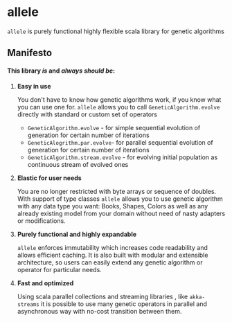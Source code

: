 # allele
`allele` is purely functional highly flexible scala library for genetic algorithms 

## Manifesto
#### This library _is_ and _always should be_:
1. **Easy in use**
	
    You don't have to know how genetic algorithms work, if you know what you can use one for.
    `allele` allows you to call `GeneticAlgorithm.evolve` directly with standard or custom set of operators
    * `GeneticAlgorithm.evolve`	- for simple sequential evolution of generation for certain number of iterations 
    * `GeneticAlogrithm.par.evolve`- for parallel sequential evolution of generation for certain number of iterations
    * `GeneticAlgorithm.stream.evolve` - for evolving initial population as continuous stream of evolved ones
    
2. **Elastic for user needs**

	You are no longer restricted with byte arrays or sequence of doubles. With support of type classes `allele` allows you to use genetic algorithm with any data type you want: Books, Shapes, Colors as well as any already existing model from your domain without need of nasty adapters or modifications.
3. **Purely functional and highly expandable**

 	`allele` enforces immutability which increases code readability and allows efficient caching. It is also built with modular and extensible architecture, so users can easily extend any genetic algorithm or operator for particular needs.
4. **Fast and optimized**
	
    Using scala parallel collections and streaming libraries , like `akka-streams` it is possible to use many genetic operators in parallel and asynchronous way with no-cost transition between them. 
